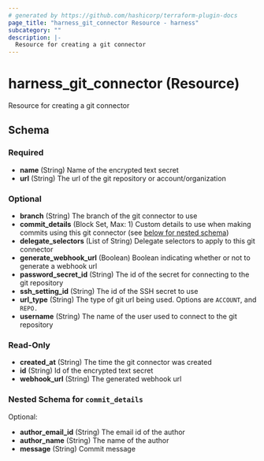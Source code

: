 ```yaml
---
# generated by https://github.com/hashicorp/terraform-plugin-docs
page_title: "harness_git_connector Resource - harness"
subcategory: ""
description: |-
  Resource for creating a git connector
---
```


# harness_git_connector (Resource)

Resource for creating a git connector



<!-- schema generated by tfplugindocs -->
## Schema

### Required

- **name** (String) Name of the encrypted text secret
- **url** (String) The url of the git repository or account/organization

### Optional

- **branch** (String) The branch of the git connector to use
- **commit_details** (Block Set, Max: 1) Custom details to use when making commits using this git connector (see [below for nested schema](#nestedblock--commit_details))
- **delegate_selectors** (List of String) Delegate selectors to apply to this git connector
- **generate_webhook_url** (Boolean) Boolean indicating whether or not to generate a webhook url
- **password_secret_id** (String) The id of the secret for connecting to the git repository
- **ssh_setting_id** (String) The id of the SSH secret to use
- **url_type** (String) The type of git url being used. Options are `ACCOUNT`, and `REPO.`
- **username** (String) The name of the user used to connect to the git repository

### Read-Only

- **created_at** (String) The time the git connector was created
- **id** (String) Id of the encrypted text secret
- **webhook_url** (String) The generated webhook url

<a id="nestedblock--commit_details"></a>
### Nested Schema for `commit_details`

Optional:

- **author_email_id** (String) The email id of the author
- **author_name** (String) The name of the author
- **message** (String) Commit message


